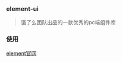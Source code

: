 ### element-ui
> 饿了么团队出品的一款优秀的pc端组件库

### 使用
[element官网](https://element.eleme.cn/#/zh-CN/component/installation)